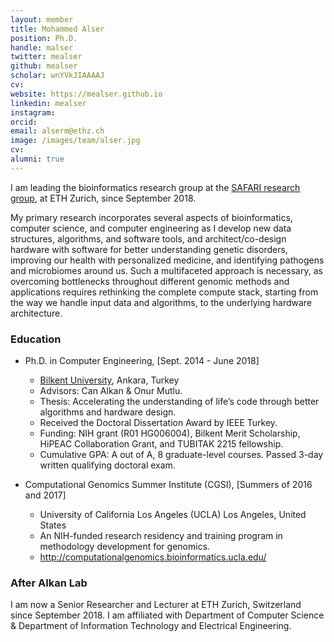 ```yaml
---
layout: member
title: Mohammed Alser
position: Ph.D. 
handle: malser
twitter: mealser
github: mealser
scholar: wnYVkJIAAAAJ
cv: 
website: https://mealser.github.io
linkedin: mealser
instagram:
orcid: 
email: alserm@ethz.ch
image: /images/team/alser.jpg
cv: 
alumni: true
---
```

I am leading the bioinformatics research group at the [SAFARI research group](https://safari.ethz.ch), at ETH Zurich, since September 2018.

My primary research incorporates several aspects of bioinformatics, computer science, and computer engineering as I develop new data structures, algorithms, and software tools, and architect/co-design hardware with software for better understanding genetic disorders, improving our health with personalized medicine, and identifying pathogens and microbiomes around us. Such a multifaceted approach is necessary, as overcoming bottlenecks throughout different genomic methods and applications requires rethinking the complete compute stack, starting from the way we handle input data and algorithms, to the underlying hardware architecture.

### Education
- Ph.D. in Computer Engineering, [Sept. 2014 - June 2018]
  - [Bilkent University](http://www.cs.bilkent.edu.tr/), Ankara, Turkey
  - Advisors: Can Alkan & Onur Mutlu.
  - Thesis: Accelerating the understanding of life’s code through better algorithms and hardware design.
  - Received the Doctoral Dissertation Award by IEEE Turkey.
  - Funding: NIH grant (R01 HG006004), Bilkent Merit Scholarship, HiPEAC Collaboration Grant, and TUBITAK 2215 fellowship.
  - Cumulative GPA: A out of A, 8 graduate-level courses. Passed 3-day written qualifying doctoral exam.

- Computational Genomics Summer Institute (CGSI), [Summers of 2016 and 2017]
  - University of California Los Angeles (UCLA)	Los Angeles, United States
  - An NIH-funded research residency and training program in methodology development for genomics.
  - http://computationalgenomics.bioinformatics.ucla.edu/ 

### After Alkan Lab
I am now a Senior Researcher and Lecturer at ETH Zurich, Switzerland since September 2018.
I am affiliated with Department of Computer Science & Department of Information Technology and Electrical Engineering.
